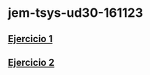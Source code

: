 # jem-tsys-ud30-161123

## [Ejercicio 1](https://juankaesma.github.io/jem-tsys-ud30-161123/Ex1)
## [Ejercicio 2](https://juankaesma.github.io/jem-tsys-ud30-161123/Ex2)
